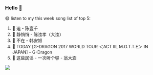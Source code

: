 

### Hello 👋

😄 listen to my this week song list of top 5:

1. 🎵 追 - 陈壹千
2. 🎵 静悄悄 - 陈泫孝（大泫）
3. 🎵 不在 - 韩安旭
4. 🎵 TODAY [G-DRAGON 2017 WORLD TOUR ＜ACT III, M.O.T.T.E＞ IN JAPAN] - G-Dragon
5. 🎵 这些民谣 - 一次听个够 - 翁大涵

<img align="left"  src="https://github-readme-stats.vercel.app/api?username=370966584&show_icons=true&theme=radical" />